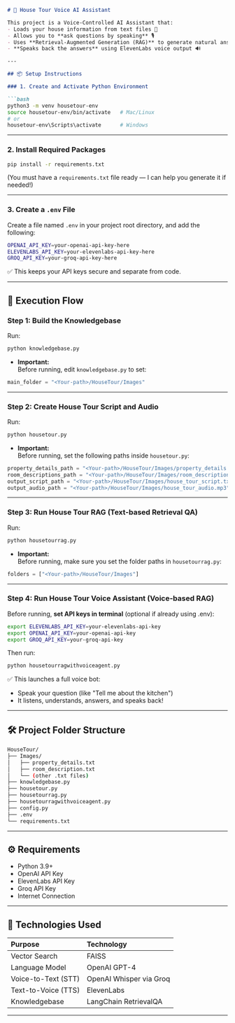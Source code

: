 ```markdown
# 🏡 House Tour Voice AI Assistant

This project is a Voice-Controlled AI Assistant that:
- Loads your house information from text files 📄
- Allows you to **ask questions by speaking** 🎙️
- Uses **Retrieval-Augmented Generation (RAG)** to generate natural answers 🧠
- **Speaks back the answers** using ElevenLabs voice output 🔊

---

## 📦 Setup Instructions

### 1. Create and Activate Python Environment

```bash
python3 -m venv housetour-env
source housetour-env/bin/activate   # Mac/Linux
# or
housetour-env\Scripts\activate      # Windows
```

---

### 2. Install Required Packages

```bash
pip install -r requirements.txt
```

(You must have a `requirements.txt` file ready — I can help you generate it if needed!)

---

### 3. Create a `.env` File

Create a file named `.env` in your project root directory, and add the following:

```bash
OPENAI_API_KEY=your-openai-api-key-here
ELEVENLABS_API_KEY=your-elevenlabs-api-key-here
GROQ_API_KEY=your-groq-api-key-here
```

✅ This keeps your API keys secure and separate from code.

---

## 🚀 Execution Flow

### Step 1: Build the Knowledgebase

Run:

```bash
python knowledgebase.py
```

- **Important:**  
  Before running, edit `knowledgebase.py` to set:

```python
main_folder = "<Your-path>/HouseTour/Images"
```

---

### Step 2: Create House Tour Script and Audio

Run:

```bash
python housetour.py
```

- **Important:**  
  Before running, set the following paths inside `housetour.py`:

```python
property_details_path = "<Your-path>/HouseTour/Images/property_details.txt"
room_descriptions_path = "<Your-path>/HouseTour/Images/room_description.txt"
output_script_path = "<Your-path>/HouseTour/Images/house_tour_script.txt"
output_audio_path = "<Your-path>/HouseTour/Images/house_tour_audio.mp3"
```

---

### Step 3: Run House Tour RAG (Text-based Retrieval QA)

Run:

```bash
python housetourrag.py
```

- **Important:**  
  Before running, make sure you set the folder paths in `housetourrag.py`:

```python
folders = ["<Your-path>/HouseTour/Images"]
```

---

### Step 4: Run House Tour Voice Assistant (Voice-based RAG)

Before running, **set API keys in terminal** (optional if already using .env):

```bash
export ELEVENLABS_API_KEY=your-elevenlabs-api-key
export OPENAI_API_KEY=your-openai-api-key
export GROQ_API_KEY=your-groq-api-key
```

Then run:

```bash
python housetourragwithvoiceagent.py
```

✅ This launches a full voice bot:
- Speak your question (like "Tell me about the kitchen")
- It listens, understands, answers, and speaks back!

---

## 🛠️ Project Folder Structure

```bash
HouseTour/
├── Images/
│   ├── property_details.txt
│   ├── room_description.txt
│   └── (other .txt files)
├── knowledgebase.py
├── housetour.py
├── housetourrag.py
├── housetourragwithvoiceagent.py
├── config.py
├── .env
└── requirements.txt
```

---

## ⚙️ Requirements

- Python 3.9+
- OpenAI API Key
- ElevenLabs API Key
- Groq API Key
- Internet Connection

---

## 🌟 Technologies Used

| Purpose | Technology |
|:--|:--|
| Vector Search | FAISS |
| Language Model | OpenAI GPT-4 |
| Voice-to-Text (STT) | OpenAI Whisper via Groq |
| Text-to-Voice (TTS) | ElevenLabs |
| Knowledgebase | LangChain RetrievalQA |

---
```
